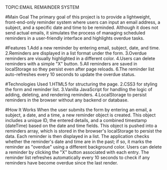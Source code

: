 TOPIC:EMAIL REMAINDER SYSTEM

#Main Goal
The primary goal of this project is to provide a lightweight, front-end-only reminder system where users can input an email address, a subject, and a specific date and time to be reminded. Although it does not send actual emails, it simulates the process of managing scheduled reminders in a user-friendly interface and highlights overdue tasks.

#Features
1.Add a new reminder by entering email, subject, date, and time.
2.Reminders are displayed in a list format under the form.
3.Overdue reminders are visually highlighted in a different color.
4.Users can delete reminders with a simple "X" button.
5.All reminders are saved in localStorage so they persist even after page reloads.
6.The reminder list auto-refreshes every 10 seconds to update the overdue status.

#Technologies Used
1.HTML5 for structuring the page.
2.CSS3 for styling the form and reminder list.
3.Vanilla JavaScript for handling the logic of adding, deleting, and rendering reminders.
4.LocalStorage to persist reminders in the browser without any backend or database.

#How It Works
When the user submits the form by entering an email, a subject, a date, and a time, a new reminder object is created. This object includes a unique ID, the entered details, and a combined timestamp (dateTime) based on the date and time fields.
This object is pushed into a reminders array, which is stored in the browser's localStorage to persist the data.
Each reminder is then displayed in a list. The application checks whether the reminder's date and time are in the past; if so, it marks the reminder as "overdue" using a different background color.
Users can delete a reminder by clicking the "X" button associated with each entry. The reminder list refreshes automatically every 10 seconds to check if any reminders have become overdue since the last render.
